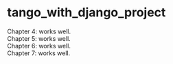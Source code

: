 # tango_with_django_project

Chapter 4: works well.\
Chapter 5: works well.\
Chapter 6: works well.\
Chapter 7: works well.